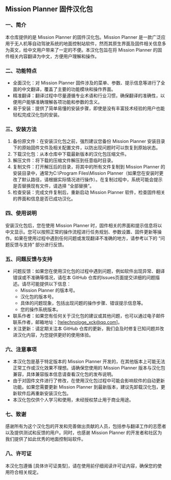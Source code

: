 ## Mission Planner 固件汉化包

### 一、简介

本仓库提供的是 Mission Planner 的固件汉化包。Mission Planner 是一款广泛应用于无人机等自动驾驶系统的地面控制站软件，然而其原生界面及固件相关信息多为英文，给中文用户带来了一定的不便。本汉化包旨在将 Mission Planner 的固件相关内容翻译为中文，方便用户理解和操作。

### 二、功能特点

- 全面汉化：对 Mission Planner 固件涉及的菜单、参数、提示信息等进行了全面的中文翻译，覆盖了主要的功能模块和操作界面。
- 精准翻译：翻译过程中尽量遵循专业术语和行业习惯，确保翻译的准确性，以便用户能够准确理解各项功能和参数的含义。
- 易于安装：提供了简单易懂的安装步骤，即使是没有丰富技术经验的用户也能轻松完成汉化包的安装。

### 三、安装方法

1. 备份原文件：在安装汉化包之前，强烈建议您备份 Mission Planner 安装目录下的原始固件文件及相关配置文件，以防出现问题时可以恢复到原始状态。
2. 下载汉化包：从本仓库中下载最新版本的汉化包压缩文件。
3. 解压文件：将下载的压缩文件解压到任意临时目录。
4. 复制文件：打开解压后的目录，将其中的所有文件复制到 Mission Planner 的安装目录中，通常为C:\Program Files\Mission Planner（如果您在安装时更改了默认路径，请根据实际情况进行操作）。在复制过程中，系统可能会提示是否替换现有文件，请选择 “全部替换”。
5. 检查安装：完成文件复制后，重新启动 Mission Planner 软件，检查固件相关的界面和信息是否已成功汉化。

### 四、使用说明

安装汉化包后，您在使用 Mission Planner 时，固件相关的界面和提示信息将以中文显示。您可以按照正常的操作流程进行任务规划、参数设置、固件更新等操作。如果在使用过程中遇到任何问题或发现翻译不准确的地方，请参考以下的 “问题反馈与支持” 部分进行反馈。

### 五、问题反馈与支持

- 问题反馈：如果您在使用汉化包的过程中遇到问题，例如软件出现异常、翻译错误或不准确等情况，请在本 GitHub 仓库的Issues页面提交详细的问题描述。请尽可能提供以下信息：
    - Mission Planner 的版本号。
    - 汉化包的版本号。
    - 具体的问题现象，包括出现问题的操作步骤、错误提示信息等。
    - 您的操作系统版本。
- 联系作者：如果您有任何关于汉化包的建议或其他问题，也可以通过电子邮件联系作者，邮箱地址：[telechnologe_xck@qq.com]。
- 关注更新：请定期关注本 GitHub 仓库的更新，我们会及时修复已知问题并改进汉化内容，为您提供更好的使用体验。

### 六、注意事项

- 本汉化包是基于特定版本的 Mission Planner 开发的，在其他版本上可能无法正常工作或汉化效果不理想。请确保您使用的 Mission Planner 版本与汉化包兼容，具体兼容版本信息请查看汉化包的发布说明。
- 由于对固件文件进行了修改，在使用汉化包过程中可能会影响软件的自动更新功能。如果您需要更新 Mission Planner 到最新版本，建议先卸载汉化包，更新软件后再重新安装汉化包。
- 本汉化包仅供个人学习和使用，未经授权禁止用于商业用途。

### 七、致谢

感谢所有为这个汉化包的开发和完善做出贡献的人员，包括参与翻译工作的志愿者以及提供测试和反馈的用户。同时，也感谢 Mission Planner 的开发者和社区为我们提供了如此优秀的地面控制站软件。

### 八、许可证

本汉化包遵循 [具体许可证类型]，请在使用前仔细阅读许可证内容，确保您的使用符合相关规定。